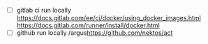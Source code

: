 
- [ ] gitlab ci run locally <https://docs.gitlab.com/ee/ci/docker/using_docker_images.html>
      <https://docs.gitlab.com/runner/install/docker.html>
- [ ] github run locally /argus<https://github.com/nektos/act>